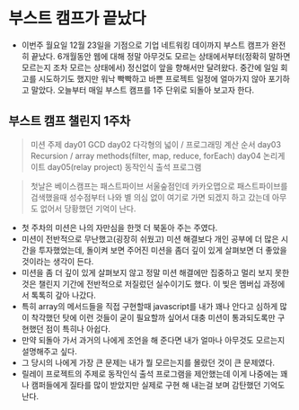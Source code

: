 # 부스트 캠프가 끝났다

- 이번주 월요일 12월 23일을 기점으로 기업 네트워킹 데이까지 부스트 캠프가 완전히 끝났다. 6개월동안 웹에 대해 정말 아무것도 모르는 상태에서부터(정확히 말하면 모르는지 조차 모르는 상태에서) 정신없이 앞을 향해서만 달려왔다. 중간에 일일 회고를 시도하기도 했지만 워낙 빡빡하고 바쁜 프로젝트 일정에 얼마가지 않아 포기하고 말았다. 오늘부터 매일 부스트 캠프를 1주 단위로 되돌아 보고자 한다.

## 부스트 캠프 챌린지 1주차

> 미션 주제
> day01 GCD 
> day02 다각형의 넓이 / 프로그래밍 계산 순서 
> day03 Recursion / array methods(filter, map, reduce, forEach) 
> day04 논리게이트
> day05(relay project) 동작인식 출석 프로그램

> 첫날은 베이스캠프는 패스트파이브 서울숲점인데 카카오맵으로 패스트파이브를 검색했을때 성수점부터 나와 별 의심 없이 여기로 가면 되겠지 하고 갔는데 아무도 없어서 당황했던 기억이 난다.

- 첫 주차의 미션은 나의 자만심을 한껏 더 북돋아 주는 주였다.
- 미션이 전반적으로 무난했고(굉장히 쉬웠고) 미션 해결보다 개인 공부에 더 많은 시간을 투자했었는데, 돌이켜 보면 주어진 미션을 좀더 깊이 있게 살펴보면 더 좋았을 것이라는 생각이 든다.
- 미션을 좀 더 깊이 있게 살펴보지 않고 정말 미션 해결에만 집중하고 멀리 보지 못한것은 챌린지 기간에 전반적으로 저질렀던 실수이기도 했다. 이 빚은 멤버십 과정에서 톡톡히 갚아 나갔다.
- 특히 array의 메서드들을 직접 구현할때 javascript를 내가 꽤나 안다고 심하게 많이 착각했던 탓에 이런 것들이 굳이 필요할까 싶어서 대충 미션이 통과되도록만 구현했던 점이 특히나 아쉽다.
- 만약 되돌아 가서 과거의 나에게 조언을 해 준다면 내가 얼마나 아무것도 모르는지 설명해주고 싶다.
- 그 당시의 나에게 가장 큰 문제는 내가 뭘 모르는지를 몰랐던 것이 큰 문제였다.
- 릴레이 프로젝트의 주제로 동작인식 출석 프로그램을 제안했는데 이게 나중에는 꽤나 캠퍼들에게 질타를 많이 받았지만 실제로 구현 해 내는걸 보며 감탄했던 기억도 난다.